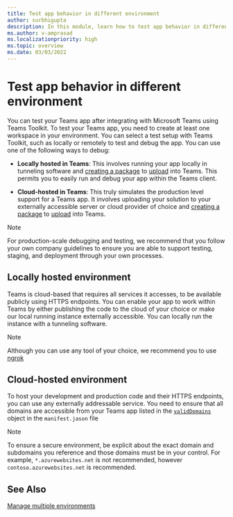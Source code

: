 ```yaml
---
title: Test app behavior in different environment
author: surbhigupta
description: In this module, learn how to test app behavior in different environment
ms.author: v-amprasad
ms.localizationpriority: high
ms.topic: overview
ms.date: 03/03/2022
---
```


# Test app behavior in different environment

You can test your Teams app after integrating with Microsoft Teams using Teams Toolkit. To test your Teams app, you need to create at least one workspace in your environment. You can select a test setup with Teams Toolkit, such as locally or remotely to test and debug the app. You can use one of the following ways to debug:

* **Locally hosted in Teams**:
This involves running your app locally in tunneling software and [creating a package](~/concepts/build-and-test/apps-package.md) to [upload](~/concepts/deploy-and-publish/apps-upload.md) into Teams. This permits you to easily run and debug your app within the Teams client.

* **Cloud-hosted in Teams**:
This truly simulates the production level support for a Teams app. It involves uploading your solution to your externally accessible server or cloud provider of choice and [creating a package](~/concepts/build-and-test/apps-package.md) to [upload](~/concepts/deploy-and-publish/apps-upload.md) into Teams.

> [!NOTE]
> For production-scale debugging and testing, we recommend that you follow your own company guidelines to ensure you are able to support testing, staging, and deployment through your own processes.

## Locally hosted environment

Teams is cloud-based that requires all services it accesses, to be available publicly using HTTPS endpoints. You can enable your app to work within Teams by either publishing the code to the cloud of your choice or make our local running instance externally accessible. You can locally run the instance with a tunneling software.

> [!NOTE]
> Although you can use any tool of your choice, we recommend you to use [ngrok](https://ngrok.com/download)

## Cloud-hosted environment

To host your development and production code and their HTTPS endpoints, you can use any externally addressable service. You need to ensure that all domains are accessible from your Teams app listed in the [`validDomains`](~/resources/schema/manifest-schema.md#validdomains) object in the `manifest.jason` file

> [!NOTE]
> To ensure a secure environment, be explicit about the exact domain and subdomains you reference and those domains must be in your control. For example, `*.azurewebsites.net` is not recommended, however `contoso.azurewebsites.net` is recommended.

## See Also

[Manage multiple environments](TeamsFx-multi-env.md)
